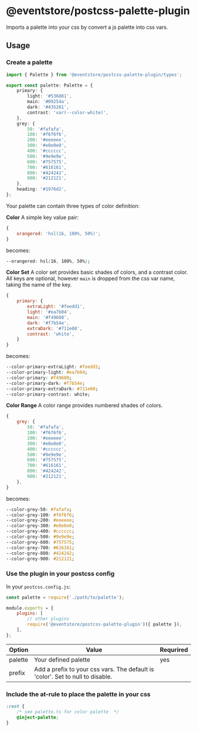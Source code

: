 # @eventstore/postcss-palette-plugin

Imports a palette into your css by convert a js palette into css vars.

## Usage

### Create a palette

```ts
import { Palette } from '@eventstore/postcss-palette-plugin/types';

export const palette: Palette = {
    primary: {
        light: '#536881',
        main: '#09254a',
        dark: '#435261',
        contrast: 'var(--color-white)',
    },
    grey: {
        50: '#fafafa',
        100: '#f6f6f6',
        200: '#eeeeee',
        300: '#e0e0e0',
        400: '#cccccc',
        500: '#9e9e9e',
        600: '#757575',
        700: '#616161',
        800: '#424242',
        900: '#212121',
    },
    heading: '#1976d2',
};
```

Your palette can contain three types of color definition:

**Color**
A simple key value pair:

```js
{
    orangered: 'hsl(16, 100%, 50%)';
}
```

becomes:

```css
--orangered: hsl(16, 100%, 50%);
```

**Color Set**
A color set provides basic shades of colors, and a contrast color. All keys are optional, however `main` is dropped from the css var name, taking the name of the key.

```js
{
    primary: {
        extraLight: '#feedd1',
        light: '#ea7b04',
        main: '#f49608',
        dark: '#f7b54e',
        extraDark: '#711e00',
        contrast: 'white',
    }
}
```

becomes:

```css
--color-primary-extraLight: #feedd1;
--color-primary-light: #ea7b04;
--color-primary: #f49608;
--color-primary-dark: #f7b54e;
--color-primary-extraDark: #711e00;
--color-primary-contrast: white;
```

**Color Range**
A color range provides numbered shades of colors.

```js
{
    grey: {
        50: '#fafafa',
        100: '#f6f6f6',
        200: '#eeeeee',
        300: '#e0e0e0',
        400: '#cccccc',
        500: '#9e9e9e',
        600: '#757575',
        700: '#616161',
        800: '#424242',
        900: '#212121',
    },
}
```

becomes:

```css
--color-grey-50: #fafafa;
--color-grey-100: #f6f6f6;
--color-grey-200: #eeeeee;
--color-grey-300: #e0e0e0;
--color-grey-400: #cccccc;
--color-grey-500: #9e9e9e;
--color-grey-600: #757575;
--color-grey-700: #616161;
--color-grey-800: #424242;
--color-grey-900: #212121;
```

### Use the plugin in your postcss config

In your `postcss.config.js`:

```js
const palette = require('./path/to/palette');

module.exports = {
    plugins: [
        // other plugins
        require('@eventstore/postcss-palette-plugin')({ palette }),
    ],
};
```

| Option  | Value                                                                          | Requrired |
| ------- | ------------------------------------------------------------------------------ | --------- |
| palette | Your defined palette                                                           | yes       |
| prefix  | Add a prefix to your css vars. The default is 'color'. Set to null to disable. |           |

### Include the at-rule to place the palette in your css

```css
:root {
    /* see palette.ts for color palette  */
    @inject-palette;
}
```
